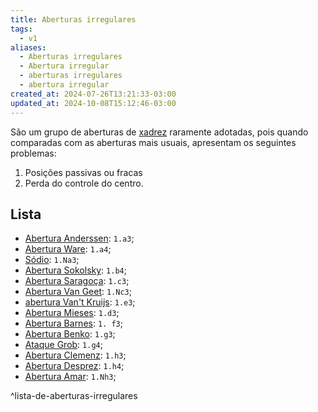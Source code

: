 ```yaml
---
title: Aberturas irregulares
tags:
  - v1
aliases:
  - Aberturas irregulares
  - Abertura irregular
  - aberturas irregulares
  - abertura irregular
created_at: 2024-07-26T13:21:33-03:00
updated_at: 2024-10-08T15:12:46-03:00
---
```


São um grupo de aberturas de [xadrez](Xadrez.md) raramente adotadas, pois quando comparadas com as aberturas mais usuais, apresentam os seguintes problemas:  
1. Posições passivas ou fracas
2. Perda do controle do centro.
## Lista
- [Abertura Anderssen](../../../../atomos/2024/07/26/Xadrez_Abertura_Anderssen.md): `1.a3`;
- [Abertura Ware](../../../../atomos/2024/07/26/Xadrez_Abertura_Ware.md): `1.a4`;
- [Sódio](../../../../atomos/2024/07/26/Xadrez_Ataque_Sodio.md): `1.Na3`;
- [Abertura Sokolsky](../../../../atomos/2024/07/26/Xadrez_Abertura_Sokolsky.md): `1.b4`;
- [Abertura Saragoça](../../../../atomos/2024/07/26/Xadrez_Abertura_Saragoca.md): `1.c3`;
- [Abertura Van Geet](../../../../atomos/2024/07/26/Xadrez_Abertura_Van_Geet.md): `1.Nc3`;
- [abertura Van't Kruijs](../../../../atomos/2024/07/26/Xadrez_Abertura_Vant_Kruijs.md): `1.e3`;
- [Abertura Mieses](../../../../atomos/2024/07/26/Xadrez_Abertura_Mieses.md): `1.d3`;
- [Abertura Barnes](../../../../atomos/2024/07/26/Xadrez_Abertura_Barnes.md): `1. f3`;
- [Abertura Benko](../../../../atomos/2024/07/26/Xadrez_Abertura_Benko.md): `1.g3`;
- [Ataque Grob](../../../../atomos/2024/07/26/Xadrez_Ataque_Grob.md): `1.g4`;
-  [Abertura Clemenz](../../../../atomos/2024/07/26/Xadrez_Abertura_Clemenz.md): `1.h3`;
-  [Abertura Desprez](../../../../atomos/2024/07/26/Xadrez_Abertura_Desprez.md): `1.h4`;
-  [Abertura Amar](../../../../atomos/2024/07/26/Xadrez_Abertura_Amar.md): `1.Nh3`;

^lista-de-aberturas-irregulares
